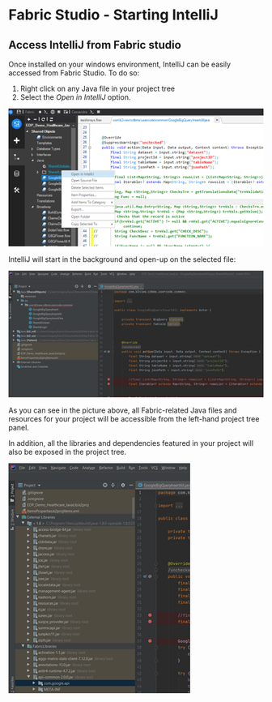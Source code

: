 # Fabric Studio - Starting IntelliJ


## Access IntelliJ from Fabric studio
Once installed on your windows environment, IntelliJ can be easily accessed from Fabric Studio.
To do so:
1. Right click on any Java file in your project tree
2. Select the *Open in IntelliJ* option.

 ![image](images/04_14_01_menu.PNG)

IntelliJ will start in the background and open-up on the selected file:

 ![image](images/04_14_02_javafile.PNG) 

As you can see in the picture above, all Fabric-related Java files and resources for your project will be accessible from the left-hand project tree panel.

In addition, all the libraries and dependencies featured in your project will also be exposed in the project tree.

![image](images/04_14_03_javalibs.PNG) 
